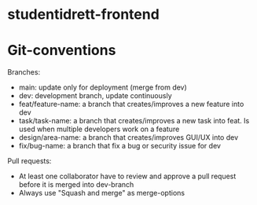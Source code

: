 # studentidrett-frontend


# Git-conventions

Branches:

- main: update only for deployment (merge from dev)
- dev: development branch, update continuously
- feat/feature-name: a branch that creates/improves a new feature into dev
- task/task-name: a branch that creates/improves a new task into feat. Is used when multiple developers work on a feature
- design/area-name: a branch that creates/improves GUI/UX into dev
- fix/bug-name: a branch that fix a bug or security issue for dev

Pull requests:

- At least one collaborator have to review and approve a pull request before it is merged into dev-branch
- Always use "Squash and merge" as merge-options
